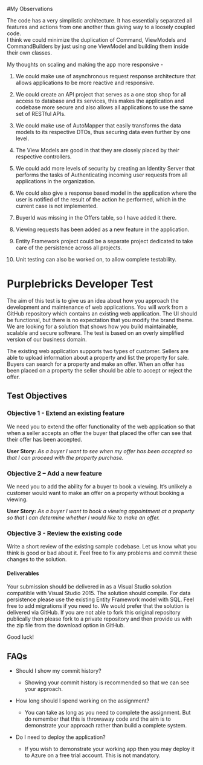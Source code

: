 #My Observations

The code has a very simplistic architecture. It has essentially separated all features and actions from one another thus giving way to a loosely coupled code.  
I think we could minimize the duplication of Command, ViewModels and CommandBuilders by just using one ViewModel and building them inside their own classes.

My thoughts on scaling and making the app more responsive - 
1. We could make use of asynchronous request response architecture that allows applications to be more reactive and responsive. 
2. We could create an API project that serves as a one stop shop for all access to database and its services, this makes the application and codebase more secure and also allows all applications to use the same set of RESTful APIs.
3. We could make use of AutoMapper that easily transforms the data models to its respective DTOs, thus securing data even further by one level.
4. The View Models are good in that they are closely placed by their respective controllers.
5. We could add more levels of security by creating an Identity Server that performs the tasks of Authenticating incoming user requests from all applications in the organization.
6. We could also give a response based model in the application where the user is notified of the result of the action he performed, which in the current case is not implemented.

7. BuyerId was missing in the Offers table, so I have added it there.
8. Viewing requests has been added as a new feature in the application.
9. Entity Framework project could be a separate project dedicated to take care of the persistence across all projects.
10. Unit testing can also be worked on, to allow complete testability.


# Purplebricks Developer Test

The aim of this test is to give us an idea about how you approach the development and maintenance of web applications. You will work from a GitHub repository which contains an existing web application. The UI should be functional, but there is no expectation that you modify the brand theme. We are looking for a solution that shows how you build maintainable, scalable and secure software. The test is based on an overly simplified version of our business domain.

The existing web application supports two types of customer. Sellers are able to upload information about a property and list the property for sale. Buyers can search for a property and make an offer. When an offer has been placed on a property the seller should be able to accept or reject the offer.

## Test Objectives

### Objective 1 - Extend an existing feature

We need you to extend the offer functionality of the web application so that when a seller accepts an offer the buyer that placed the offer can see that their offer has been accepted.

**User Story:** *As a buyer I want to see when my offer has been accepted so that I can proceed with the property purchase.*

### Objective 2 – Add a new feature

We need you to add the ability for a buyer to book a viewing. It’s unlikely a customer would want to make an offer on a property without booking a viewing.

**User Story:** *As a buyer I want to book a viewing appointment at a property so that I can determine whether I would like to make an offer.*

### Objective 3 - Review the existing code

Write a short review of the existing sample codebase. Let us know what you think is good or bad about it. Feel free to fix any problems and commit these changes to the solution.

#### Deliverables

Your submission should be delivered in as a Visual Studio solution compatible with Visual Studio 2015. The solution should compile. For data persistence please use the existing Entity Framework model with SQL. Feel free to add migrations if you need to. 
We would prefer that the solution is delivered via GitHub. If you are not able to fork this original repository publically then please fork to a private repository and then provide us with the zip file from the download option in GitHub.

Good luck!

## FAQs

* Should I show my commit history?
    * Showing your commit history is recommended so that we can see your approach.

* How long should I spend working on the assignment?
    * You can take as long as you need to complete the assignment. But do remember that this is throwaway code and the aim is to demonstrate your approach rather than build a complete system.

* Do I need to deploy the application?
    * If you wish to demonstrate your working app then you may deploy it to Azure on a free trial account. This is not mandatory.
